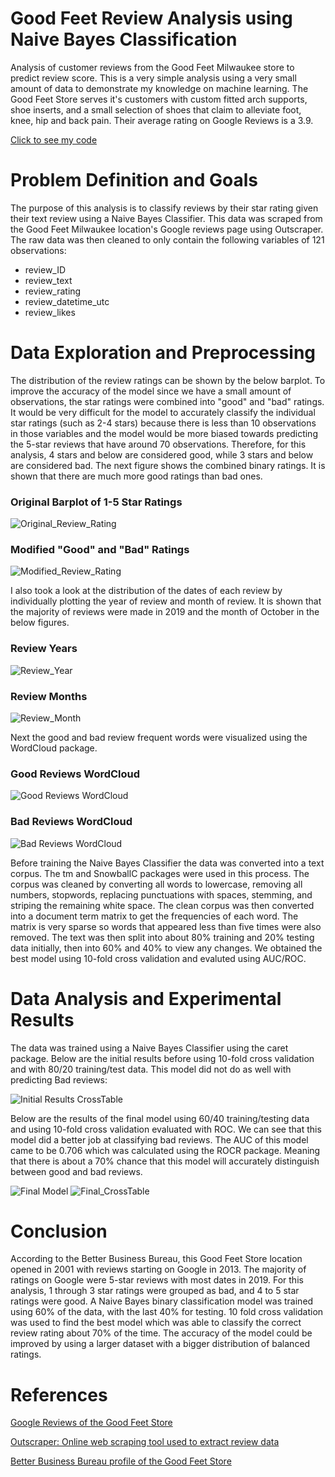 # Good Feet Review Analysis using Naive Bayes Classification
 Analysis of customer reviews from the Good Feet Milwaukee store to predict review score. This is a very simple analysis using a very small amount of data to demonstrate my knowledge on machine learning. The Good Feet Store serves it's customers with custom fitted arch supports, shoe inserts, and a small selection of shoes that claim to alleviate foot, knee, hip and back pain. Their average rating on Google Reviews is a 3.9.
 
[Click to see my code](https://github.com/carissa406/good-feet-reviews/blob/main/Good_Feet_Analysis.Rmd)

# Problem Definition and Goals
The purpose of this analysis is to classify reviews by their star rating given their text review using a Naive Bayes Classifier. This data was scraped from the Good Feet Milwaukee location's Google reviews page using Outscraper. The raw data was then cleaned to only contain the following variables of 121 observations:
- review_ID
- review_text
- review_rating
- review_datetime_utc
- review_likes

# Data Exploration and Preprocessing
The distribution of the review ratings can be shown by the below barplot. To improve the accuracy of the model since we have a small amount of observations, the star ratings were combined into "good" and "bad" ratings. It would be very difficult for the model to accurately classify the individual star ratings (such as 2-4 stars) because there is less than 10 observations in those variables and the model would be more biased towards predicting the 5-star reviews that have around 70 observations. Therefore, for this analysis, 4 stars and below are considered good, while 3 stars and below are considered bad. The next figure shows the combined binary ratings. It is shown that there are much more good ratings than bad ones. 

### Original Barplot of 1-5 Star Ratings

![Original_Review_Rating](https://github.com/carissa406/Good-Feet-Review-Analysis/blob/main/Visualizations/review_rating_table_barplot.png)

### Modified "Good" and "Bad" Ratings
![Modified_Review_Rating](https://github.com/carissa406/Good-Feet-Review-Analysis/blob/main/Visualizations/review_rating_good_bad.PNG)

I also took a look at the distribution of the dates of each review by individually plotting the year of review and month of review. It is shown that the majority of reviews were made in 2019 and the month of October in the below figures. 

### Review Years
![Review_Year](https://github.com/carissa406/Good-Feet-Review-Analysis/blob/main/Visualizations/review_year.PNG)

### Review Months
![Review_Month](https://github.com/carissa406/Good-Feet-Review-Analysis/blob/main/Visualizations/review_month.PNG)

Next the good and bad review frequent words were visualized using the WordCloud package. 

### Good Reviews WordCloud
![Good Reviews WordCloud](https://github.com/carissa406/Good-Feet-Review-Analysis/blob/main/Visualizations/good_wordcloud.PNG)

### Bad Reviews WordCloud
![Bad Reviews WordCloud](https://github.com/carissa406/Good-Feet-Review-Analysis/blob/main/Visualizations/bad_wordcloud.PNG)

Before training the Naive Bayes Classifier the data was converted into a text corpus. The tm and SnowballC packages were used in this process. The corpus was cleaned by converting all words to lowercase, removing all numbers, stopwords, replacing punctuations with spaces, stemming, and striping the remaining white space. The clean corpus was then converted into a document term matrix to get the frequencies of each word. The matrix is very sparse so words that appeared less than five times were also removed. The text was then split into about 80% training and 20% testing data initially, then into 60% and 40% to view any changes. We obtained the best model using 10-fold cross validation and evaluted using AUC/ROC. 

# Data Analysis and Experimental Results

The data was trained using a Naive Bayes Classifier using the caret package. Below are the initial results before using 10-fold cross validation and with 80/20 training/test data. This model did not do as well with predicting Bad reviews: 

![Initial Results CrossTable](https://github.com/carissa406/Good-Feet-Review-Analysis/blob/main/Visualizations/crosstab_results.PNG)

Below are the results of the final model using 60/40 training/testing data and using 10-fold cross validation evaluated with ROC. We can see that this model did a better job at classifying bad reviews. The AUC of this model came to be 0.706 which was calculated using the ROCR package. Meaning that there is about a 70% chance that this model will accurately distinguish between good and bad reviews.

![Final Model](https://github.com/carissa406/Good-Feet-Review-Analysis/blob/main/Visualizations/nb_results_cv.PNG)
![Final_CrossTable](https://github.com/carissa406/Good-Feet-Review-Analysis/blob/main/Visualizations/gf_test_labels_results.PNG)

 # Conclusion
 
According to the Better Business Bureau, this Good Feet Store location opened in 2001 with reviews starting on Google in 2013. The majority of ratings on Google were 5-star reviews with most dates in 2019. For this analysis, 1 through 3 star ratings were grouped as bad, and 4 to 5 star ratings were good. A Naive Bayes binary classification model was trained using 60% of the data, with the last 40% for testing. 10 fold cross validation was used to find the best model which was able to classify the correct review rating about 70% of the time. The accuracy of the model could be improved by using a larger dataset with a bigger distribution of balanced ratings. 
 
 # References
 
[Google Reviews of the Good Feet Store](https://www.google.com/search?q=good+feet+milwaukee&rlz=1C1ONGR_enUS943US943&oq=good+feet+milwaukee&aqs=chrome..69i57j46i175i199i512j0i22i30l3j0i390.10964j0j4&sourceid=chrome&ie=UTF-8#lrd=0x88050f83400a8a39:0x37af811d2176cae,1,,,)

[Outscraper: Online web scraping tool used to extract review data](https://outscraper.com/)

[Better Business Bureau profile of the Good Feet Store](https://www.bbb.org/us/wi/wauwatosa/profile/orthopedic-shoes/good-feet-store-0694-4024315)



 
